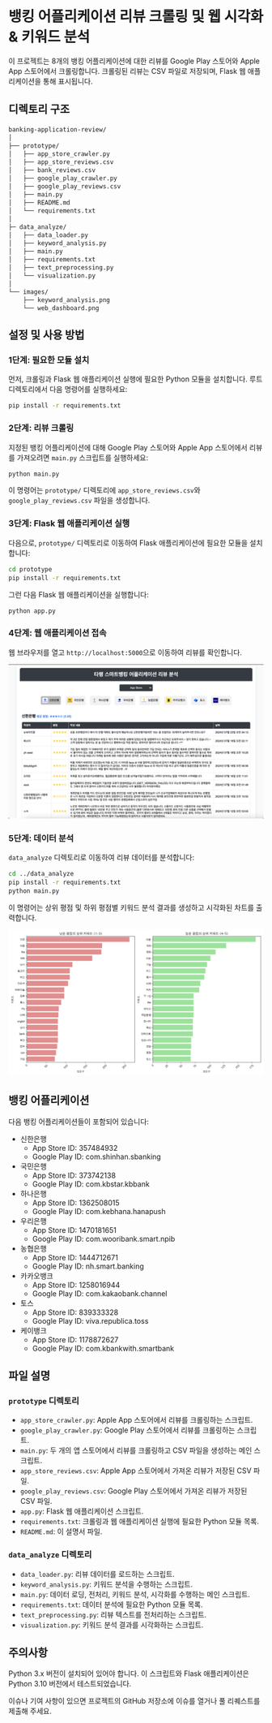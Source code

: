 
# 뱅킹 어플리케이션 리뷰 크롤링 및 웹 시각화 & 키워드 분석

이 프로젝트는 8개의 뱅킹 어플리케이션에 대한 리뷰를 Google Play 스토어와 Apple App 스토어에서 크롤링합니다. 크롤링된 리뷰는 CSV 파일로 저장되며, Flask 웹 애플리케이션을 통해 표시됩니다.

## 디렉토리 구조

```
banking-application-review/
│
├── prototype/
│   ├── app_store_crawler.py
│   ├── app_store_reviews.csv
│   ├── bank_reviews.csv
│   ├── google_play_crawler.py
│   ├── google_play_reviews.csv
│   ├── main.py
│   ├── README.md
│   └── requirements.txt
│
├─ data_analyze/
│   ├── data_loader.py
│   ├── keyword_analysis.py
│   ├── main.py
│   ├── requirements.txt
│   ├── text_preprocessing.py
│   └── visualization.py
│
└── images/
    ├── keyword_analysis.png
    └── web_dashboard.png
```

## 설정 및 사용 방법

### 1단계: 필요한 모듈 설치

먼저, 크롤링과 Flask 웹 애플리케이션 실행에 필요한 Python 모듈을 설치합니다. 루트 디렉토리에서 다음 명령어를 실행하세요:

```bash
pip install -r requirements.txt
```

### 2단계: 리뷰 크롤링

지정된 뱅킹 어플리케이션에 대해 Google Play 스토어와 Apple App 스토어에서 리뷰를 가져오려면 `main.py` 스크립트를 실행하세요:

```bash
python main.py
```

이 명령어는 `prototype/` 디렉토리에 `app_store_reviews.csv`와 `google_play_reviews.csv` 파일을 생성합니다.

### 3단계: Flask 웹 애플리케이션 실행

다음으로, `prototype/` 디렉토리로 이동하여 Flask 애플리케이션에 필요한 모듈을 설치합니다:

```bash
cd prototype
pip install -r requirements.txt
```

그런 다음 Flask 웹 애플리케이션을 실행합니다:

```bash
python app.py
```

### 4단계: 웹 애플리케이션 접속

웹 브라우저를 열고 `http://localhost:5000`으로 이동하여 리뷰를 확인합니다.

![Keyword Analysis](./images/web_dashboard.png)

### 5단계: 데이터 분석

`data_analyze` 디렉토리로 이동하여 리뷰 데이터를 분석합니다:

```bash
cd ../data_analyze
pip install -r requirements.txt
python main.py
```

이 명령어는 상위 평점 및 하위 평점별 키워드 분석 결과를 생성하고 시각화된 차트를 출력합니다.

![Keyword Analysis](./images/keyword_analysis.png)

## 뱅킹 어플리케이션

다음 뱅킹 어플리케이션들이 포함되어 있습니다:

- 신한은행
  - App Store ID: 357484932
  - Google Play ID: com.shinhan.sbanking
- 국민은행
  - App Store ID: 373742138
  - Google Play ID: com.kbstar.kbbank
- 하나은행
  - App Store ID: 1362508015
  - Google Play ID: com.kebhana.hanapush
- 우리은행
  - App Store ID: 1470181651
  - Google Play ID: com.wooribank.smart.npib
- 농협은행
  - App Store ID: 1444712671
  - Google Play ID: nh.smart.banking
- 카카오뱅크
  - App Store ID: 1258016944
  - Google Play ID: com.kakaobank.channel
- 토스
  - App Store ID: 839333328
  - Google Play ID: viva.republica.toss
- 케이뱅크
  - App Store ID: 1178872627
  - Google Play ID: com.kbankwith.smartbank

## 파일 설명

### `prototype` 디렉토리

- `app_store_crawler.py`: Apple App 스토어에서 리뷰를 크롤링하는 스크립트.
- `google_play_crawler.py`: Google Play 스토어에서 리뷰를 크롤링하는 스크립트.
- `main.py`: 두 개의 앱 스토어에서 리뷰를 크롤링하고 CSV 파일을 생성하는 메인 스크립트.
- `app_store_reviews.csv`: Apple App 스토어에서 가져온 리뷰가 저장된 CSV 파일.
- `google_play_reviews.csv`: Google Play 스토어에서 가져온 리뷰가 저장된 CSV 파일.
- `app.py`: Flask 웹 애플리케이션 스크립트.
- `requirements.txt`: 크롤링과 웹 애플리케이션 실행에 필요한 Python 모듈 목록.
- `README.md`: 이 설명서 파일.

### `data_analyze` 디렉토리

- `data_loader.py`: 리뷰 데이터를 로드하는 스크립트.
- `keyword_analysis.py`: 키워드 분석을 수행하는 스크립트.
- `main.py`: 데이터 로딩, 전처리, 키워드 분석, 시각화를 수행하는 메인 스크립트.
- `requirements.txt`: 데이터 분석에 필요한 Python 모듈 목록.
- `text_preprocessing.py`: 리뷰 텍스트를 전처리하는 스크립트.
- `visualization.py`: 키워드 분석 결과를 시각화하는 스크립트.

## 주의사항

Python 3.x 버전이 설치되어 있어야 합니다. 이 스크립트와 Flask 애플리케이션은 Python 3.10 버전에서 테스트되었습니다.

이슈나 기여 사항이 있으면 프로젝트의 GitHub 저장소에 이슈를 열거나 풀 리퀘스트를 제출해 주세요.
